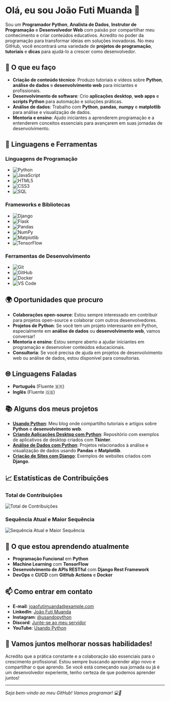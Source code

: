 # Olá, eu sou João Futi Muanda 👋

Sou um **Programador Python**, **Analista de Dados**, **Instrutor de Programação** e **Desenvolvedor Web** com paixão por compartilhar meu conhecimento e criar conteúdos educativos. Acredito no poder da programação para transformar ideias em soluções inovadoras. No meu GitHub, você encontrará uma variedade de **projetos de programação**, **tutoriais** e **dicas** para ajudá-lo a crescer como desenvolvedor.

## 🚀 O que eu faço

- **Criação de conteúdo técnico**: Produzo tutoriais e vídeos sobre **Python**, **análise de dados** e **desenvolvimento web** para iniciantes e profissionais.
- **Desenvolvimento de software**: Crio **aplicações desktop**, **web apps** e **scripts Python** para automação e soluções práticas.
- **Análise de dados**: Trabalho com **Python**, **pandas**, **numpy** e **matplotlib** para análise e visualização de dados.
- **Mentoria e ensino**: Ajudo iniciantes a aprenderem programação e a entenderem conceitos essenciais para avançarem em suas jornadas de desenvolvimento.

## 🔧 Linguagens e Ferramentas

### Linguagens de Programação

- ![Python](https://img.shields.io/badge/Python-3776AB?style=flat-square&logo=python&logoColor=white)
- ![JavaScript](https://img.shields.io/badge/JavaScript-F7DF1E?style=flat-square&logo=javascript&logoColor=black)
- ![HTML5](https://img.shields.io/badge/HTML5-E34F26?style=flat-square&logo=html5&logoColor=white)
- ![CSS3](https://img.shields.io/badge/CSS3-1572B6?style=flat-square&logo=css3&logoColor=white)
- ![SQL](https://img.shields.io/badge/SQL-003B57?style=flat-square&logo=postgresql&logoColor=white)

### Frameworks e Bibliotecas

- ![Django](https://img.shields.io/badge/Django-092E20?style=flat-square&logo=django&logoColor=white)
- ![Flask](https://img.shields.io/badge/Flask-000000?style=flat-square&logo=flask&logoColor=white)
- ![Pandas](https://img.shields.io/badge/Pandas-150458?style=flat-square&logo=pandas&logoColor=white)
- ![NumPy](https://img.shields.io/badge/NumPy-013243?style=flat-square&logo=numpy&logoColor=white)
- ![Matplotlib](https://img.shields.io/badge/Matplotlib-003B57?style=flat-square&logo=matplotlib&logoColor=white)
- ![TensorFlow](https://img.shields.io/badge/TensorFlow-FF6F00?style=flat-square&logo=tensorflow&logoColor=white)

### Ferramentas de Desenvolvimento

- ![Git](https://img.shields.io/badge/Git-F05032?style=flat-square&logo=git&logoColor=white)
- ![GitHub](https://img.shields.io/badge/GitHub-181717?style=flat-square&logo=github&logoColor=white)
- ![Docker](https://img.shields.io/badge/Docker-2496ED?style=flat-square&logo=docker&logoColor=white)
- ![VS Code](https://img.shields.io/badge/VS%20Code-007ACC?style=flat-square&logo=visual-studio-code&logoColor=white)

## 🌍 Oportunidades que procuro

- **Colaborações open-source**: Estou sempre interessado em contribuir para projetos open-source e colaborar com outros desenvolvedores.
- **Projetos de Python**: Se você tem um projeto interessante em Python, especialmente em **análise de dados** ou **desenvolvimento web**, vamos conversar!
- **Mentoria e ensino**: Estou sempre aberto a ajudar iniciantes em programação e desenvolver conteúdos educacionais.
- **Consultoria**: Se você precisa de ajuda em projetos de desenvolvimento web ou análise de dados, estou disponível para consultorias.

## 🌐 Linguagens Faladas

- **Português** (Fluente 🇧🇷)
- **Inglês** (Fluente 🇬🇧)

## 📚 Alguns dos meus projetos

- **[Usando Python](https://www.usandopy.com)**: Meu blog onde compartilho tutoriais e artigos sobre **Python** e **desenvolvimento web**.
- **[Criando Aplicações Desktop com Python](https://github.com/usandopythonjoao/desktop-apps)**: Repositório com exemplos de aplicativos de desktop criados com **Tkinter**.
- **[Análise de Dados com Python](https://github.com/usandopythonjoao/data-analysis)**: Projetos relacionados à análise e visualização de dados usando **Pandas** e **Matplotlib**.
- **[Criação de Sites com Django](https://github.com/usandopythonjoao/django-websites)**: Exemplos de websites criados com **Django**.

## 📈 Estatísticas de Contribuições

### Total de Contribuições

![Total de Contribuições](https://github-readme-stats.vercel.app/api?username=usandopythonjoao&show_icons=true&count_private=true&hide=prs&hide_title=true&theme=radical)

### Sequência Atual e Maior Sequência

![Sequência Atual e Maior Sequência](https://github-readme-streak-stats.herokuapp.com/?user=usandopythonjoao&theme=radical)

## 🌱 O que estou aprendendo atualmente

- **Programação Funcional** em **Python**
- **Machine Learning** com **TensorFlow**
- **Desenvolvimento de APIs RESTful** com **Django Rest Framework**
- **DevOps** e **CI/CD** com **GitHub Actions** e **Docker**

## 📫 Como entrar em contato

- **E-mail**: [joaofutimuanda@example.com](mailto:joaofutimuanda@example.com)
- **LinkedIn**: [João Futi Muanda](https://www.linkedin.com/in/joao-futi-muanda-16b980175/)
- **Instagram**: [@usandopython](https://www.instagram.com/usandopython/)
- **Discord**: [Junte-se ao meu servidor](https://discord.gg/9WGzkZW5)
- **YouTube**: [Usando Python](https://www.youtube.com/@usandopython)

## 🎯 Vamos juntos melhorar nossas habilidades!

Acredito que a prática constante e a colaboração são essenciais para o crescimento profissional. Estou sempre buscando aprender algo novo e compartilhar o que aprendo. Se você está começando sua jornada ou já é um desenvolvedor experiente, tenho certeza de que podemos aprender juntos!

---

_Seja bem-vindo ao meu GitHub! Vamos programar! 💻🚀_
